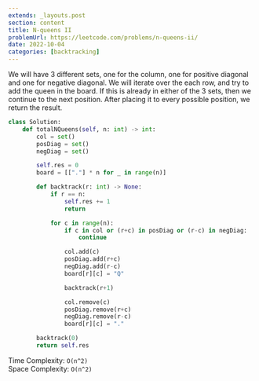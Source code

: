 ```yaml
---
extends: _layouts.post
section: content
title: N-queens II
problemUrl: https://leetcode.com/problems/n-queens-ii/
date: 2022-10-04
categories: [backtracking]
---
```


We will have 3 different sets, one for the column, one for positive diagonal and one for negative diagonal. We will iterate over the each row, and try to add the queen in the board. If this is already in either of the 3 sets, then we continue to the next position. After placing it to every possible position, we return the result.

```python
class Solution:
    def totalNQueens(self, n: int) -> int:
        col = set()
        posDiag = set()
        negDiag = set()

        self.res = 0
        board = [["."] * n for _ in range(n)]

        def backtrack(r: int) -> None:
            if r == n:
                self.res += 1
                return

            for c in range(n):
                if c in col or (r+c) in posDiag or (r-c) in negDiag:
                    continue

                col.add(c)
                posDiag.add(r+c)
                negDiag.add(r-c)
                board[r][c] = "Q"

                backtrack(r+1)

                col.remove(c)
                posDiag.remove(r+c)
                negDiag.remove(r-c)
                board[r][c] = "."

        backtrack(0)
        return self.res
```

Time Complexity: `O(n^2)` <br/>
Space Complexity: `O(n^2)`